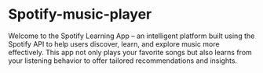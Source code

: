 # Spotify-music-player
Welcome to the Spotify Learning App – an intelligent platform built using the Spotify API to help users discover, learn, and explore music more effectively. This app not only plays your favorite songs but also learns from your listening behavior to offer tailored recommendations and insights.
